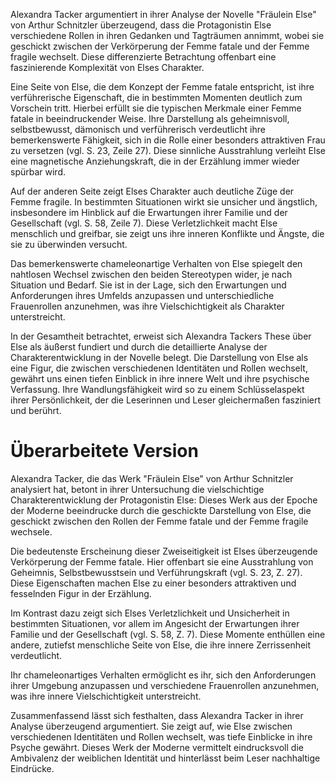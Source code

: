 Alexandra Tacker argumentiert in ihrer Analyse der Novelle "Fräulein Else" von Arthur Schnitzler überzeugend, dass die Protagonistin Else verschiedene Rollen in ihren Gedanken und Tagträumen annimmt, wobei sie geschickt zwischen der Verkörperung der Femme fatale und der Femme fragile wechselt. Diese differenzierte Betrachtung offenbart eine faszinierende Komplexität von Elses Charakter.

Eine Seite von Else, die dem Konzept der Femme fatale entspricht, ist ihre verführerische Eigenschaft, die in bestimmten Momenten deutlich zum Vorschein tritt. Hierbei erfüllt sie die typischen Merkmale einer Femme fatale in beeindruckender Weise. Ihre Darstellung als geheimnisvoll, selbstbewusst, dämonisch und verführerisch verdeutlicht ihre bemerkenswerte Fähigkeit, sich in die Rolle einer besonders attraktiven Frau zu versetzen (vgl. S. 23, Zeile 27). Diese sinnliche Ausstrahlung verleiht Else eine magnetische Anziehungskraft, die in der Erzählung immer wieder spürbar wird.

Auf der anderen Seite zeigt Elses Charakter auch deutliche Züge der Femme fragile. In bestimmten Situationen wirkt sie unsicher und ängstlich, insbesondere im Hinblick auf die Erwartungen ihrer Familie und der Gesellschaft (vgl. S. 58, Zeile 7). Diese Verletzlichkeit macht Else menschlich und greifbar, sie zeigt uns ihre inneren Konflikte und Ängste, die sie zu überwinden versucht.

Das bemerkenswerte chameleonartige Verhalten von Else spiegelt den nahtlosen Wechsel zwischen den beiden Stereotypen wider, je nach Situation und Bedarf. Sie ist in der Lage, sich den Erwartungen und Anforderungen ihres Umfelds anzupassen und unterschiedliche Frauenrollen anzunehmen, was ihre Vielschichtigkeit als Charakter unterstreicht.

In der Gesamtheit betrachtet, erweist sich Alexandra Tackers These über Else als äußerst fundiert und durch die detaillierte Analyse der Charakterentwicklung in der Novelle belegt. Die Darstellung von Else als eine Figur, die zwischen verschiedenen Identitäten und Rollen wechselt, gewährt uns einen tiefen Einblick in ihre innere Welt und ihre psychische Verfassung. Ihre Wandlungsfähigkeit wird so zu einem Schlüsselaspekt ihrer Persönlichkeit, der die Leserinnen und Leser gleichermaßen fasziniert und berührt.


# Überarbeitete Version
Alexandra Tacker, die das Werk "Fräulein Else" von Arthur Schnitzler analysiert hat, betont in ihrer Untersuchung die vielschichtige Charakterentwicklung der Protagonistin Else: Dieses Werk aus der Epoche der Moderne beeindrucke durch die geschickte Darstellung von Else, die geschickt zwischen den Rollen der Femme fatale und der Femme fragile wechsele.

Die bedeutenste Erscheinung dieser Zweiseitigkeit ist Elses überzeugende Verkörperung der Femme fatale. Hier offenbart sie eine Ausstrahlung von Geheimnis, Selbstbewusstsein und Verführungskraft (vgl. S. 23, Z. 27). Diese Eigenschaften machen Else zu einer besonders attraktiven und fesselnden Figur in der Erzählung.

Im Kontrast dazu zeigt sich Elses Verletzlichkeit und Unsicherheit in bestimmten Situationen, vor allem im Angesicht der Erwartungen ihrer Familie und der Gesellschaft (vgl. S. 58, Z. 7). Diese Momente enthüllen eine andere, zutiefst menschliche Seite von Else, die ihre innere Zerrissenheit verdeutlicht.

Ihr chameleonartiges Verhalten ermöglicht es ihr, sich den Anforderungen ihrer Umgebung anzupassen und verschiedene Frauenrollen anzunehmen, was ihre innere Vielschichtigkeit unterstreicht.

Zusammenfassend lässt sich festhalten, dass Alexandra Tacker in ihrer Analyse überzeugend argumentiert. Sie zeigt auf, wie Else zwischen verschiedenen Identitäten und Rollen wechselt, was tiefe Einblicke in ihre Psyche gewährt. Dieses Werk der Moderne vermittelt eindrucksvoll die Ambivalenz der weiblichen Identität und hinterlässt beim Leser nachhaltige Eindrücke.